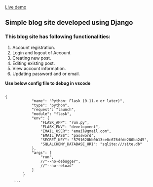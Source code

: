 [Live demo](https://saurabhp75.pythonanywhere.com/)

## Simple blog site developed using Django

### This blog site has following functionalities:
1. Account registration.
2. Login and logout of Account
3. Creating new post.
4. Editing existing post.
5. View account information.
6. Updating password and or email.

**__Use below config file to debug in vscode__**

```

{
            "name": "Python: Flask (0.11.x or later)",
            "type": "python",
            "request": "launch",
            "module": "flask",
            "env": {
                "FLASK_APP": "run.py",
                "FLASK_ENV": "development",
                "EMAIL_USER": "email@gmail.com",
                "EMAIL_PASS": "password",
                "SECRET_KEY": "5791628bb0b13ce0c676dfde280ba245",
                "SQLALCHEMY_DATABASE_URI": "sqlite:///site.db"
            },
            "args": [
                "run",
                //"--no-debugger",
                //"--no-reload"
            ]
        }
        
    ```
